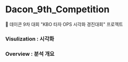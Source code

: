 # Dacon_9th_Competition
:medal_sports: 데이콘 9차 대회 "KBO 타자 OPS 시각화 경진대회" 프로젝트
### Visulization : 시각화 
### Overview : 분석 개요
